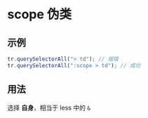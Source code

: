 # scope 伪类

## 示例

```js
tr.querySelectorAll("> td"); // 报错
tr.querySelectorAll(":scope > td"); // 成功
```

## 用法

选择 **自身**，相当于 less 中的 `&`

